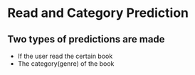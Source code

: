 # Read and Category Prediction

## Two types of predictions are made
- If the user read the certain book
- The category(genre) of the book


